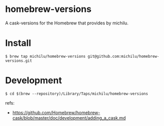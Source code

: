 # homebrew-versions
A cask-versions for the Homebrew that provides by michilu.

# Install

```console
$ brew tap michilu/homebrew-versions git@github.com:michilu/homebrew-versions.git
```

# Development

```console
$ cd $(brew --repository)/Library/Taps/michilu/homebrew-versions
```

refs:
- https://github.com/Homebrew/homebrew-cask/blob/master/doc/development/adding_a_cask.md
